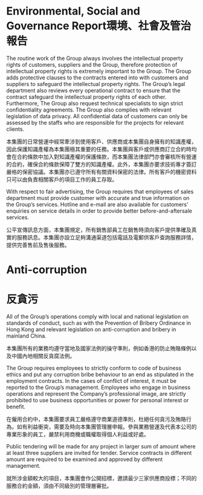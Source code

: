 # Environmental, Social and Governance Report環境、社會及管治報告  

The routine work of the Group always involves the intellectual property rights of customers, suppliers and the Group, therefore protection of intellectual property rights is extremely important to the Group. The Group adds protective clauses to the contracts entered into with customers and suppliers to safeguard the intellectual property rights. The Group’s legal department also reviews every operational contract to ensure that the contract safeguard the intellectual property rights of each other. Furthermore, The Group also request technical specialists to sign strict confidentiality agreements. The Group also complies with relevant legislation of data privacy. All confidential data of customers can only be assessed by the staffs who are responsible for the projects for relevant clients.  

本集團的日常營運中經常牽涉到使用客戶、供應商或本集團自身擁有的知識產權，因此保護知識產權為本集團極其重要的任務。本集團與客戶或供應商訂立合約時均會在合約條款中加入對知識產權的保護條款，而本集團法律部門亦會審核所有營運的合約，確保合約條款保障了雙方的知識產權。此外，本集團亦要求技術專才簽訂嚴格的保密協議。本集團亦已遵守所有有關資料保密的法律。所有客戶的機密資料只可以由負責相關客戶的項目工作的員工存取。  

With respect to fair advertising, the Group requires that employees of sales department must provide customer with accurate and true information on the Group’s services. Hotline and e-mail are also available for customers’ enquiries on service details in order to provide better before-and-aftersale services.  

公平宣傳訊息方面，本集團規定，所有銷售部員工在銷售時須向客戶提供準確及真實的服務訊息。本集團亦設立足夠溝通渠道包括電話及電郵供客戶查詢服務詳情，提供完善售前及售後服務。  

# Anti-corruption  

# 反貪污  

All of the Group’s operations comply with local and national legislation on standards of conduct, such as with the Prevention of Bribery Ordinance in Hong Kong and relevant legislation on anti-corruption and bribery in mainland China.  

本集團所有的業務均遵守當地及國家法例的操守準則，例如香港的防止賄賂條例以及中國內地相關反貪腐法例。  

The Group requires employees to strictly conform to code of business ethics and put any corruption bribe behaviour to an end as stipulated in the employment contracts. In the cases of conflict of interest, it must be reported to the Group’s management. Employees who engage in business operations and represent the Company’s professional image, are strictly prohibited to use business opportunities or power for personal interest or benefit.  

在僱用合約中，本集團要求員工嚴格遵守商業道德準則，杜絕任何貪污及賄賂行為。如有利益衝突，需要及時向本集團管理層申報。參與業務營運及代表本公司的專業形象的員工，嚴禁利用商機或職權取得個人利益或好處。  

Public tendering will be made for any project in larger sum of amount where at least three suppliers are invited for tender. Service contracts in different amount are required to be examined and approved by different management.  

就所涉金額較大的項目，本集團會作公開招標，邀請最少三家供應商投標；不同的服務合約金額，須由不同級別的管理層審批。  